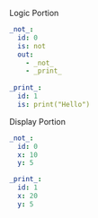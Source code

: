 Logic Portion
```yaml
_not_:
  id: 0
  is: not
  out:
    - _not_
    - _print_
    
_print_:
  id: 1
  is: print("Hello")
```

Display Portion
```yaml
_not_:
  id: 0
  x: 10
  y: 5

_print_:
  id: 1
  x: 20
  y: 5
```
